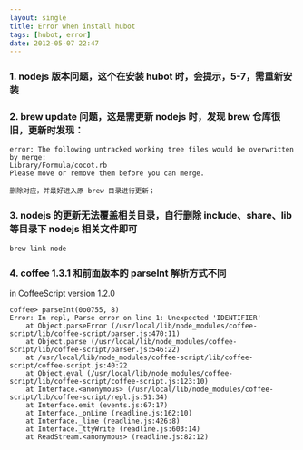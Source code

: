 ```yaml
---
layout: single
title: Error when install hubot
tags: [hubot, error]
date: 2012-05-07 22:47
---
```


### 1. nodejs 版本问题，这个在安装 hubot 时，会提示，5-7，需重新安装

### 2. brew update 问题，这是需更新 nodejs 时，发现 brew 仓库很旧，更新时发现：

    error: The following untracked working tree files would be overwritten by merge:
    Library/Formula/cocot.rb
    Please move or remove them before you can merge.

    删除对应，并最好进入原 brew 目录进行更新；

### 3. nodejs 的更新无法覆盖相关目录，自行删除 include、share、lib等目录下 nodejs 相关文件即可
    
    brew link node
   
### 4. coffee 1.3.1 和前面版本的 parseInt 解析方式不同

in CoffeeScript version 1.2.0

    coffee> parseInt(0o0755, 8)
    Error: In repl, Parse error on line 1: Unexpected 'IDENTIFIER'
        at Object.parseError (/usr/local/lib/node_modules/coffee-script/lib/coffee-script/parser.js:470:11)
        at Object.parse (/usr/local/lib/node_modules/coffee-script/lib/coffee-script/parser.js:546:22)
        at /usr/local/lib/node_modules/coffee-script/lib/coffee-script/coffee-script.js:40:22
        at Object.eval (/usr/local/lib/node_modules/coffee-script/lib/coffee-script/coffee-script.js:123:10)
        at Interface.<anonymous> (/usr/local/lib/node_modules/coffee-script/lib/coffee-script/repl.js:51:34)
        at Interface.emit (events.js:67:17)
        at Interface._onLine (readline.js:162:10)
        at Interface._line (readline.js:426:8)
        at Interface._ttyWrite (readline.js:603:14)
        at ReadStream.<anonymous> (readline.js:82:12)
